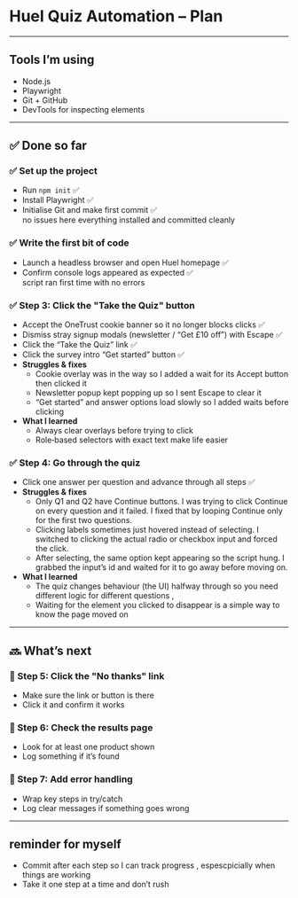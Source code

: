 # Huel Quiz Automation – Plan

---

## Tools I’m using
- Node.js
- Playwright
- Git + GitHub
- DevTools for inspecting elements

---

## ✅ Done so far

### ✅ Set up the project
- Run `npm init` ✅
- Install Playwright ✅
- Initialise Git and make first commit ✅  
  no issues here everything installed and committed cleanly

### ✅ Write the first bit of code
- Launch a headless browser and open Huel homepage ✅
- Confirm console logs appeared as expected ✅  
  script ran first time with no errors

### ✅ Step 3: Click the "Take the Quiz" button
- Accept the OneTrust cookie banner so it no longer blocks clicks ✅
- Dismiss stray signup modals (newsletter / “Get £10 off”) with Escape ✅
- Click the “Take the Quiz” link ✅
- Click the survey intro “Get started” button ✅
- **Struggles & fixes**  
  * Cookie overlay was in the way so I added a wait for its Accept button then clicked it  
  * Newsletter popup kept popping up so I sent Escape to clear it  
  * “Get started” and answer options load slowly so I added waits before clicking  
- **What I learned**  
  * Always clear overlays before trying to click  
  * Role‑based selectors with exact text make life easier  

### ✅ Step 4: Go through the quiz
- Click one answer per question and advance through all steps ✅
- **Struggles & fixes**  
  * Only Q1 and Q2 have Continue buttons. I was trying to click Continue on every question and it failed. I fixed that by looping Continue only for the first two questions.  
  * Clicking labels sometimes just hovered instead of selecting. I switched to clicking the actual radio or checkbox input and forced the click.  
  * After selecting, the same option kept appearing so the script hung. I grabbed the input’s id and waited for it to go away before moving on.  
- **What I learned**  
  * The quiz changes behaviour (the UI) halfway through so you need different logic for different questions , 
  * Waiting for the element you clicked to disappear is a simple way to know the page moved on  

---

## 🔜 What’s next

### 🔲 Step 5: Click the "No thanks" link
- Make sure the link or button is there  
- Click it and confirm it works

### 🔲 Step 6: Check the results page
- Look for at least one product shown  
- Log something if it’s found

### 🔲 Step 7: Add error handling
- Wrap key steps in try/catch  
- Log clear messages if something goes wrong

---

## reminder for myself 
- Commit after each step so I can track progress , espescpicially when things are working 
- Take it one step at a time and don’t rush  


